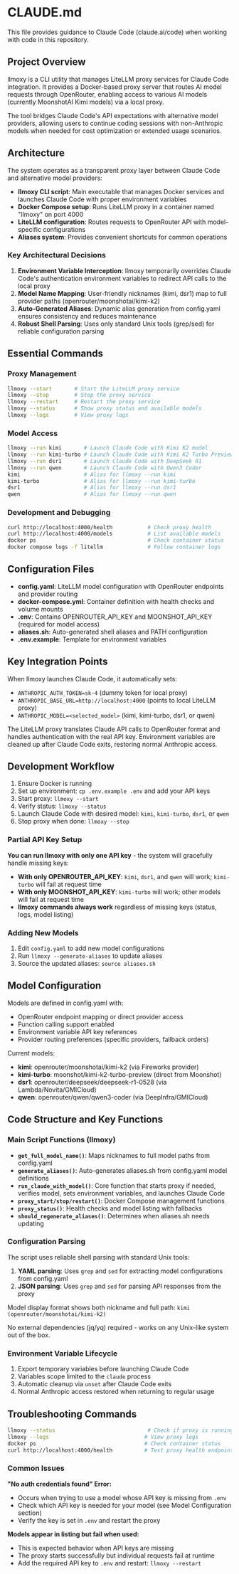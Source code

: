# CLAUDE.md

This file provides guidance to Claude Code (claude.ai/code) when working with code in this repository.

## Project Overview

llmoxy is a CLI utility that manages LiteLLM proxy services for Claude Code integration. It provides a Docker-based proxy server that routes AI model requests through OpenRouter, enabling access to various AI models (currently MoonshotAI Kimi models) via a local proxy.

The tool bridges Claude Code's API expectations with alternative model providers, allowing users to continue coding sessions with non-Anthropic models when needed for cost optimization or extended usage scenarios.

## Architecture

The system operates as a transparent proxy layer between Claude Code and alternative model providers:

- **llmoxy CLI script**: Main executable that manages Docker services and launches Claude Code with proper environment variables
- **Docker Compose setup**: Runs LiteLLM proxy in a container named "llmoxy" on port 4000
- **LiteLLM configuration**: Routes requests to OpenRouter API with model-specific configurations
- **Aliases system**: Provides convenient shortcuts for common operations

### Key Architectural Decisions

1. **Environment Variable Interception**: llmoxy temporarily overrides Claude Code's authentication environment variables to redirect API calls to the local proxy
2. **Model Name Mapping**: User-friendly nicknames (kimi, dsr1) map to full provider paths (openrouter/moonshotai/kimi-k2) 
3. **Auto-Generated Aliases**: Dynamic alias generation from config.yaml ensures consistency and reduces maintenance
4. **Robust Shell Parsing**: Uses only standard Unix tools (grep/sed) for reliable configuration parsing

## Essential Commands

### Proxy Management

```bash
llmoxy --start       # Start the LiteLLM proxy service
llmoxy --stop        # Stop the proxy service
llmoxy --restart     # Restart the proxy service
llmoxy --status      # Show proxy status and available models
llmoxy --logs        # View proxy logs
```

### Model Access

```bash
llmoxy --run kimi       # Launch Claude Code with Kimi K2 model  
llmoxy --run kimi-turbo # Launch Claude Code with Kimi K2 Turbo Preview
llmoxy --run dsr1       # Launch Claude Code with DeepSeek R1
llmoxy --run qwen       # Launch Claude Code with Qwen3 Coder
kimi                    # Alias for llmoxy --run kimi
kimi-turbo              # Alias for llmoxy --run kimi-turbo  
dsr1                    # Alias for llmoxy --run dsr1
qwen                    # Alias for llmoxy --run qwen
```

### Development and Debugging

```bash
curl http://localhost:4000/health           # Check proxy health
curl http://localhost:4000/models           # List available models
docker ps                                   # Check container status
docker compose logs -f litellm              # Follow container logs
```

## Configuration Files

- **config.yaml**: LiteLLM model configuration with OpenRouter endpoints and provider routing
- **docker-compose.yml**: Container definition with health checks and volume mounts  
- **.env**: Contains OPENROUTER_API_KEY and MOONSHOT_API_KEY (required for model access)
- **aliases.sh**: Auto-generated shell aliases and PATH configuration
- **.env.example**: Template for environment variables

## Key Integration Points

When llmoxy launches Claude Code, it automatically sets:

- `ANTHROPIC_AUTH_TOKEN=sk-4` (dummy token for local proxy)
- `ANTHROPIC_BASE_URL=http://localhost:4000` (points to local LiteLLM proxy)
- `ANTHROPIC_MODEL=<selected_model>` (kimi, kimi-turbo, dsr1, or qwen)

The LiteLLM proxy translates Claude API calls to OpenRouter format and handles authentication with the real API key. Environment variables are cleaned up after Claude Code exits, restoring normal Anthropic access.

## Development Workflow

1. Ensure Docker is running
2. Set up environment: `cp .env.example .env` and add your API keys
3. Start proxy: `llmoxy --start` 
4. Verify status: `llmoxy --status`
5. Launch Claude Code with desired model: `kimi`, `kimi-turbo`, `dsr1`, or `qwen`
6. Stop proxy when done: `llmoxy --stop`

### Partial API Key Setup

**You can run llmoxy with only one API key** - the system will gracefully handle missing keys:

- **With only OPENROUTER_API_KEY**: `kimi`, `dsr1`, and `qwen` will work; `kimi-turbo` will fail at request time
- **With only MOONSHOT_API_KEY**: `kimi-turbo` will work; other models will fail at request time
- **llmoxy commands always work** regardless of missing keys (status, logs, model listing)

### Adding New Models

1. Edit `config.yaml` to add new model configurations
2. Run `llmoxy --generate-aliases` to update aliases
3. Source the updated aliases: `source aliases.sh`

## Model Configuration

Models are defined in config.yaml with:

- OpenRouter endpoint mapping or direct provider access
- Function calling support enabled
- Environment variable API key references
- Provider routing preferences (specific providers, fallback orders)

Current models:

- **kimi**: openrouter/moonshotai/kimi-k2 (via Fireworks provider)
- **kimi-turbo**: moonshot/kimi-k2-turbo-preview (direct from Moonshot)
- **dsr1**: openrouter/deepseek/deepseek-r1-0528 (via Lambda/Novita/GMICloud)
- **qwen**: openrouter/qwen/qwen3-coder (via DeepInfra/GMICloud)

## Code Structure and Key Functions

### Main Script Functions (llmoxy)

- **`get_full_model_name()`**: Maps nicknames to full model paths from config.yaml
- **`generate_aliases()`**: Auto-generates aliases.sh from config.yaml model definitions
- **`run_claude_with_model()`**: Core function that starts proxy if needed, verifies model, sets environment variables, and launches Claude Code
- **`proxy_start/stop/restart()`**: Docker Compose management functions
- **`proxy_status()`**: Health checks and model listing with fallbacks
- **`should_regenerate_aliases()`**: Determines when aliases.sh needs updating

### Configuration Parsing

The script uses reliable shell parsing with standard Unix tools:
1. **YAML parsing**: Uses `grep` and `sed` for extracting model configurations from config.yaml
2. **JSON parsing**: Uses `grep` and `sed` for parsing API responses from the proxy

Model display format shows both nickname and full path: `kimi (openrouter/moonshotai/kimi-k2)`

No external dependencies (jq/yq) required - works on any Unix-like system out of the box.

### Environment Variable Lifecycle

1. Export temporary variables before launching Claude Code
2. Variables scope limited to the `claude` process
3. Automatic cleanup via `unset` after Claude Code exits
4. Normal Anthropic access restored when returning to regular usage

## Troubleshooting Commands

```bash
llmoxy --status                             # Check if proxy is running
llmoxy --logs                              # View proxy logs
docker ps                                  # Check container status
curl http://localhost:4000/health          # Test proxy health endpoint
```

### Common Issues

**"No auth credentials found" Error:**
- Occurs when trying to use a model whose API key is missing from `.env`
- Check which API key is needed for your model (see Model Configuration section)
- Verify the key is set in `.env` and restart the proxy

**Models appear in listing but fail when used:**
- This is expected behavior when API keys are missing
- The proxy starts successfully but individual requests fail at runtime
- Add the required API key to `.env` and restart: `llmoxy --restart`
